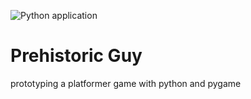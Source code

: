 ![Python application](https://github.com/cgloeckner/prehistoric_guy/actions/workflows/python-app.yml/badge.svg?branch=main)

# Prehistoric Guy
prototyping a platformer game with python and pygame
